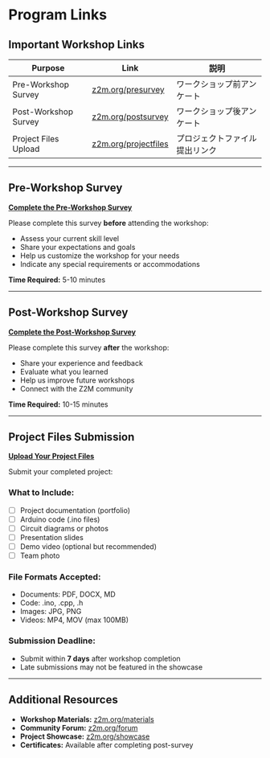 # Program Links

## Important Workshop Links

| Purpose | Link | 説明 |
|----------|------|------|
| Pre-Workshop Survey | [z2m.org/presurvey](https://z2m.org/presurvey) | ワークショップ前アンケート |
| Post-Workshop Survey | [z2m.org/postsurvey](https://z2m.org/postsurvey) | ワークショップ後アンケート |
| Project Files Upload | [z2m.org/projectfiles](https://z2m.org/projectfiles) | プロジェクトファイル提出リンク |

---

## Pre-Workshop Survey

**[Complete the Pre-Workshop Survey](https://z2m.org/presurvey)**

Please complete this survey **before** attending the workshop:

- Assess your current skill level
- Share your expectations and goals
- Help us customize the workshop for your needs
- Indicate any special requirements or accommodations

**Time Required:** 5-10 minutes

---

## Post-Workshop Survey

**[Complete the Post-Workshop Survey](https://z2m.org/postsurvey)**

Please complete this survey **after** the workshop:

- Share your experience and feedback
- Evaluate what you learned
- Help us improve future workshops
- Connect with the Z2M community

**Time Required:** 10-15 minutes

---

## Project Files Submission

**[Upload Your Project Files](https://z2m.org/projectfiles)**

Submit your completed project:

### What to Include:
- [ ] Project documentation (portfolio)
- [ ] Arduino code (.ino files)
- [ ] Circuit diagrams or photos
- [ ] Presentation slides
- [ ] Demo video (optional but recommended)
- [ ] Team photo

### File Formats Accepted:
- Documents: PDF, DOCX, MD
- Code: .ino, .cpp, .h
- Images: JPG, PNG
- Videos: MP4, MOV (max 100MB)

### Submission Deadline:
- Submit within **7 days** after workshop completion
- Late submissions may not be featured in the showcase

---

## Additional Resources

- **Workshop Materials:** [z2m.org/materials](https://z2m.org/materials)
- **Community Forum:** [z2m.org/forum](https://z2m.org/forum)
- **Project Showcase:** [z2m.org/showcase](https://z2m.org/showcase)
- **Certificates:** Available after completing post-survey

